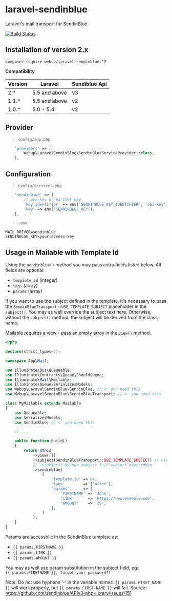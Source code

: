# laravel-sendinblue

Laravel's mail transport for SendinBlue

[![Build Status](https://travis-ci.org/agence-webup/laravel-sendinblue.svg?branch=master)](https://travis-ci.org/agence-webup/laravel-sendinblue)

## Installation of version 2.x

```shell
composer require webup/laravel-sendinblue:^2
```

**Compatibility**

| Version       | Laravel       | Sendiblue Api |
| ------------- | ------------- | ------------- |
| 2.*           | 5.5 and above | v3            |
| 1.1.*         | 5.5 and above | v2            |
| 1.0.*         | 5.0 - 5.4     | v2            |


## Provider

> `config/app.php`

```php
    'providers' => [
        Webup\LaravelSendinBlue\SendinBlueServiceProvider::class,
    ],
```

## Configuration

> `config/services.php`

```php
    'sendinblue' => [
        // api-key or partner-key
        'key_identifier' => env('SENDINBLUE_KEY_IDENTIFIER', 'api-key'),
        'key' => env('SENDINBLUE_KEY'),
    ],
```

> `.env`

```
MAIL_DRIVER=sendinblue
SENDINBLUE_KEY=your-access-key
```

## Usage in Mailable with Template Id

Using the `sendinblue()` method you may pass extra fields listed below. All fields are optional:
 - `template_id` (integer)
 - `tags` (array)
 - `params` (array)

If you want to use the subject defined in the template, it's necessary to pass the `SendinBlueTransport::USE_TEMPLATE_SUBJECT` placeholder in the `subject()`. You may as well override the subject text here. Otherwise, without the `subject()` method, the subject will be derived from the class name.

Mailable requires a view - pass an empty array in the `view()` method.

```php
<?php

declare(strict_types=1);

namespace App\Mail;

use Illuminate\Bus\Queueable;
use Illuminate\Contracts\Queue\ShouldQueue;
use Illuminate\Mail\Mailable;
use Illuminate\Queue\SerializesModels;
use Webup\LaravelSendinBlue\SendinBlue; // <- you need this
use Webup\LaravelSendinBlue\SendinBlueTransport; // <- you need this

class MyMailable extends Mailable
{
    use Queueable;
    use SerializesModels;
    use SendinBlue; // <- you need this

    // ...

    public function build()
    {
        return $this
            ->view([])
            ->subject(SendinBlueTransport::USE_TEMPLATE_SUBJECT) // use template subject
            // ->subject('My own subject') // subject overridden
            ->sendinblue(
                [
                    'template_id' => 84,
                    'tags'        => ['offer'],
                    'params'      => [
                        'FIRSTNAME' => 'John',
                        'LINK'      => 'https://www.example.com',
                        'AMOUNT'    => '29',
                    ],
                ]
            );
    }
}
```

Params are accessbile in the SendinBlue template as:
 - `{{ params.FIRSTNAME }}`
 - `{{ params.LINK }}`
 - `{{ params.AMOUNT }}`

You may as well use param substitution in the subject field, eg.:  
`{{ params.FIRSTNAME }}, forgot your password?!`

Note: Do not use hyphens '-' in the variable names. `{{ params.FIRST_NAME }}` will work properly, but `{{ params.FIRST-NAME }}` will fail. Source: https://github.com/sendinblue/APIv3-php-library/issues/151
